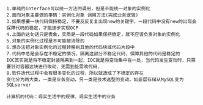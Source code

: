     1.单纯的interface可以统一方法的调用，但是不能统一对象的实例化
    2.面向对象主要做的事情：实例化对象 调用方法(完成业务逻辑)
    3.如果想要一块代码保持稳定，不要反反复复出现new的关键字。一段代码中没有new的出现会保障代码的稳定，才能逐步实现OCP
    4.上面的这句话只是表象，实质是一段代码如果保持稳定，就不应该负责对象的实例化
    5.对象的实例化过程是不可能被消除的
    6.想办法把对象实例化的过程转移到其他的代码块或代码片段中
    7.代码中总是会存在不稳定的情况，隔离这部分不稳定代码，保障其他的代码是稳定的
    IOC其实就是将不稳定封装隔离到一起，IOC就是将变动集中在一处，当代码发生变动时，只需要针对容器这块进行改动，无需到处需改代码.
    8.软件迭代过程中会有很多变化的过程，所以就造成了不稳定的存在
    变化分为两大类，一类是业务变动，另一类是技术选型的变动，如底层存储从MySQL变为SQLserver
    
    计算机的代码：现实生活中的规律、现实生活中的业务